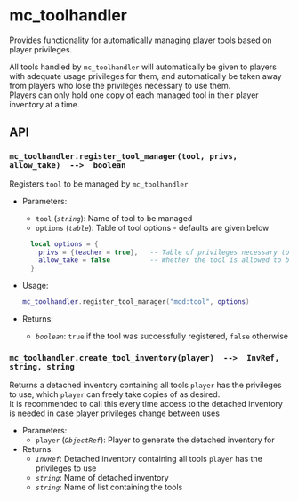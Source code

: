 # mc_toolhandler

Provides functionality for automatically managing player tools based on player privileges.

All tools handled by `mc_toolhandler` will automatically be given to players with adequate usage privileges for them, and automatically be taken away from players who lose the privileges necessary to use them.  
Players can only hold one copy of each managed tool in their player inventory at a time.

## API

### `mc_toolhandler.register_tool_manager(tool, privs, allow_take)  -->  boolean`

Registers `tool` to be managed by `mc_toolhandler`

- Parameters:
  - `tool` (*`string`*): Name of tool to be managed
  - `options` (*`table`*): Table of tool options - defaults are given below

  ```lua
    local options = {
      privs = {teacher = true},   -- Table of privileges necessary to use the tool
      allow_take = false          -- Whether the tool is allowed to be taken out of the player inventory or not
    }
  ```
  
- Usage:

  ```lua
  mc_toolhandler.register_tool_manager("mod:tool", options)
  ```

- Returns:
  - *`boolean`*: `true` if the tool was successfully registered, `false` otherwise

### `mc_toolhandler.create_tool_inventory(player)  -->  InvRef, string, string`

Returns a detached inventory containing all tools `player` has the privileges to use, which `player` can freely take copies of as desired.  
It is recommended to call this every time access to the detached inventory is needed in case player privileges change between uses

- Parameters:
  - `player` (*`ObjectRef`*): Player to generate the detached inventory for
- Returns:
  - *`InvRef`*: Detached inventory containing all tools `player` has the privileges to use
  - *`string`*: Name of detached inventory
  - *`string`*: Name of list containing the tools
